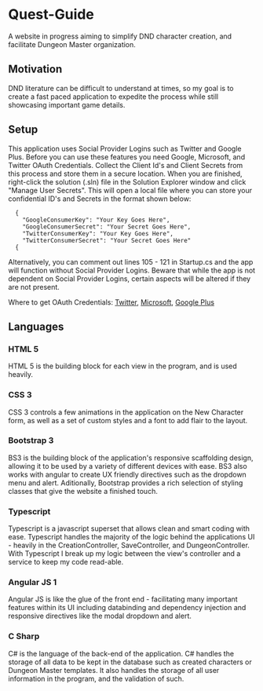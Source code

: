# Quest-Guide
A website in progress aiming to simplify DND character creation, and facilitate Dungeon Master organization.

## Motivation

DND literature can be difficult to understand at times, so my goal is to create a fast paced
application to expedite the process while still showcasing important game details.

## Setup

This application uses Social Provider Logins such as Twitter and Google Plus. Before you can use these features you need Google, Microsoft, and Twitter OAuth Credentials. Collect the Client Id's and Client Secrets from this process and store them in a secure location. When you are finished, right-click the solution (.sln) file in the Solution Explorer window and click "Manage User Secrets". This will open a local file where you can store your confidential ID's and Secrets in the format shown below:

      {
        "GoogleConsumerKey": "Your Key Goes Here",
        "GoogleConsumerSecret": "Your Secret Goes Here",
        "TwitterConsumerKey": "Your Key Goes Here",
        "TwitterConsumerSecret": "Your Secret Goes Here"
      {

Alternatively, you can comment out lines 105 - 121 in Startup.cs and the app will function without Social Provider Logins. Beware that while the app is not dependent on Social Provider Logins, certain aspects will be altered if they are not present. 

Where to get OAuth Credentials:
[Twitter](https://apps.twitter.com),
[Microsoft](https://apps.dev.microsoft.com/),
[Google Plus](https://console.developers.google.com/apis)
 
## Languages

### HTML 5
HTML 5 is the building block for each view in the program, and is used heavily.

### CSS 3
CSS 3 controls a few animations in the application on the New Character form, as well as a set of custom styles and a font to add flair to the layout.

### Bootstrap 3
BS3 is the building block of the application's responsive scaffolding design, allowing it to be used by a variety of different devices with ease. BS3 also works with angular to create UX friendly directives such as the dropdown menu and alert. Aditionally, Bootstrap provides a rich selection of styling classes that give the website a finished touch. 

### Typescript
Typescript is a javascript superset that allows clean and smart coding with ease. Typescript handles the majority of the logic behind the applications UI - heavily in the CreationController, SaveController, and DungeonController. With Typescript I break up my logic between the view's controller and a service to keep my code read-able.

### Angular JS 1
Angular JS is like the glue of the front end - facilitating many important features within its UI including databinding and dependency injection and responsive directives like the modal dropdown and alert.

### C Sharp
C# is the language of the back-end of the application. C# handles the storage of all data to be kept in the database such as created characters or Dungeon Master templates. It also handles the storage of all user information in the program, and the validation of such.


